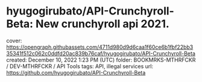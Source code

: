 # hyugogirubato/API-Crunchyroll-Beta: New crunchyroll api 2021.

cover: https://opengraph.githubassets.com/4711d980d9d6caa1f60ce6b1fbf22bb335341f512c062c0ddfd20ac839b76caf/hyugogirubato/API-Crunchyroll-Beta
created: December 10, 2022 1:23 PM (UTC)
folder: BOOKMRKS-MTHRFCKR / DEV-MTHRFCKR / API Tools
tags: API, illegal services
url: https://github.com/hyugogirubato/API-Crunchyroll-Beta